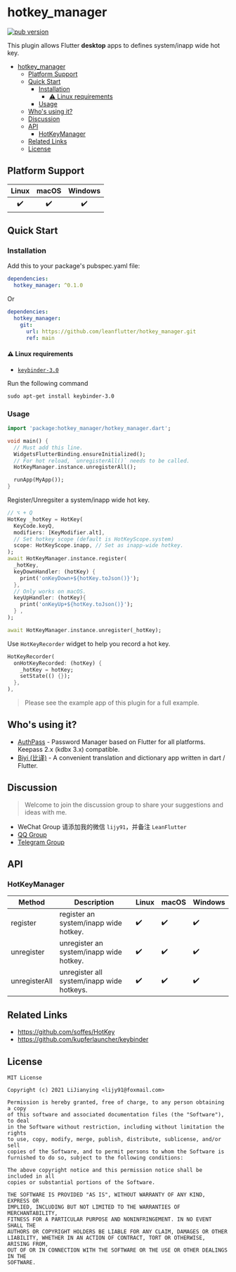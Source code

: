 # hotkey_manager

[![pub version][pub-image]][pub-url]

[pub-image]: https://img.shields.io/pub/v/hotkey_manager.svg
[pub-url]: https://pub.dev/packages/hotkey_manager

This plugin allows Flutter **desktop** apps to defines system/inapp wide hot key.

<!-- START doctoc generated TOC please keep comment here to allow auto update -->
<!-- DON'T EDIT THIS SECTION, INSTEAD RE-RUN doctoc TO UPDATE -->

- [hotkey_manager](#hotkey_manager)
  - [Platform Support](#platform-support)
  - [Quick Start](#quick-start)
    - [Installation](#installation)
      - [⚠️ Linux requirements](#️-linux-requirements)
    - [Usage](#usage)
  - [Who's using it?](#whos-using-it)
  - [Discussion](#discussion)
  - [API](#api)
    - [HotKeyManager](#hotkeymanager)
  - [Related Links](#related-links)
  - [License](#license)

<!-- END doctoc generated TOC please keep comment here to allow auto update -->

## Platform Support

| Linux | macOS | Windows |
| :---: | :---: | :-----: |
|  ✔️   |  ✔️   |   ✔️    |

## Quick Start

### Installation

Add this to your package's pubspec.yaml file:

```yaml
dependencies:
  hotkey_manager: ^0.1.0
```

Or

```yaml
dependencies:
  hotkey_manager:
    git:
      url: https://github.com/leanflutter/hotkey_manager.git
      ref: main
```

#### ⚠️ Linux requirements

- [`keybinder-3.0`](https://github.com/kupferlauncher/keybinder)

Run the following command

```
sudo apt-get install keybinder-3.0
```

### Usage

```dart
import 'package:hotkey_manager/hotkey_manager.dart';

void main() {
  // Must add this line.
  WidgetsFlutterBinding.ensureInitialized();
  // For hot reload, `unregisterAll()` needs to be called.
  HotKeyManager.instance.unregisterAll();

  runApp(MyApp());
}
```

Register/Unregsiter a system/inapp wide hot key.

```dart
// ⌥ + Q
HotKey _hotKey = HotKey(
  KeyCode.keyQ,
  modifiers: [KeyModifier.alt],
  // Set hotkey scope (default is HotKeyScope.system)
  scope: HotKeyScope.inapp, // Set as inapp-wide hotkey.
);
await HotKeyManager.instance.register(
  _hotKey,
  keyDownHandler: (hotKey) {
    print('onKeyDown+${hotKey.toJson()}');
  },
  // Only works on macOS.
  keyUpHandler: (hotKey){
    print('onKeyUp+${hotKey.toJson()}');
  } ,
);

await HotKeyManager.instance.unregister(_hotKey);
```

Use `HotKeyRecorder` widget to help you record a hot key.

```dart
HotKeyRecorder(
  onHotKeyRecorded: (hotKey) {
    _hotKey = hotKey;
    setState(() {});
  },
),
```

> Please see the example app of this plugin for a full example.

## Who's using it?

- [AuthPass](https://authpass.app/) - Password Manager based on Flutter for all platforms. Keepass 2.x (kdbx 3.x) compatible.
- [Biyi (比译)](https://biyidev.com/) - A convenient translation and dictionary app written in dart / Flutter.

## Discussion

> Welcome to join the discussion group to share your suggestions and ideas with me.

- WeChat Group 请添加我的微信 `lijy91`，并备注 `LeanFlutter`
- [QQ Group](https://jq.qq.com/?_wv=1027&k=e3kwRnnw)
- [Telegram Group](https://t.me/leanflutter)

## API

### HotKeyManager

| Method        | Description                               | Linux | macOS | Windows |
| ------------- | ----------------------------------------- | ----- | ----- | ------- |
| register      | register an system/inapp wide hotkey.     | ✔️    | ✔️    | ✔️      |
| unregister    | unregister an system/inapp wide hotkey.   | ✔️    | ✔️    | ✔️      |
| unregisterAll | unregister all system/inapp wide hotkeys. | ✔️    | ✔️    | ✔️      |

## Related Links

- https://github.com/soffes/HotKey
- https://github.com/kupferlauncher/keybinder

## License

```text
MIT License

Copyright (c) 2021 LiJianying <lijy91@foxmail.com>

Permission is hereby granted, free of charge, to any person obtaining a copy
of this software and associated documentation files (the "Software"), to deal
in the Software without restriction, including without limitation the rights
to use, copy, modify, merge, publish, distribute, sublicense, and/or sell
copies of the Software, and to permit persons to whom the Software is
furnished to do so, subject to the following conditions:

The above copyright notice and this permission notice shall be included in all
copies or substantial portions of the Software.

THE SOFTWARE IS PROVIDED "AS IS", WITHOUT WARRANTY OF ANY KIND, EXPRESS OR
IMPLIED, INCLUDING BUT NOT LIMITED TO THE WARRANTIES OF MERCHANTABILITY,
FITNESS FOR A PARTICULAR PURPOSE AND NONINFRINGEMENT. IN NO EVENT SHALL THE
AUTHORS OR COPYRIGHT HOLDERS BE LIABLE FOR ANY CLAIM, DAMAGES OR OTHER
LIABILITY, WHETHER IN AN ACTION OF CONTRACT, TORT OR OTHERWISE, ARISING FROM,
OUT OF OR IN CONNECTION WITH THE SOFTWARE OR THE USE OR OTHER DEALINGS IN THE
SOFTWARE.
```
